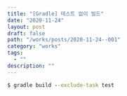 ```yaml
---
title: "[Gradle] 테스트 없이 빌드"
date: "2020-11-24"
layout: post
draft: false
path: "/works/posts/2020-11-24--001"
category: "works"
tags:
  - ""
description: ""
---
```


```cmd
$ gradle build --exclude-task test
```

